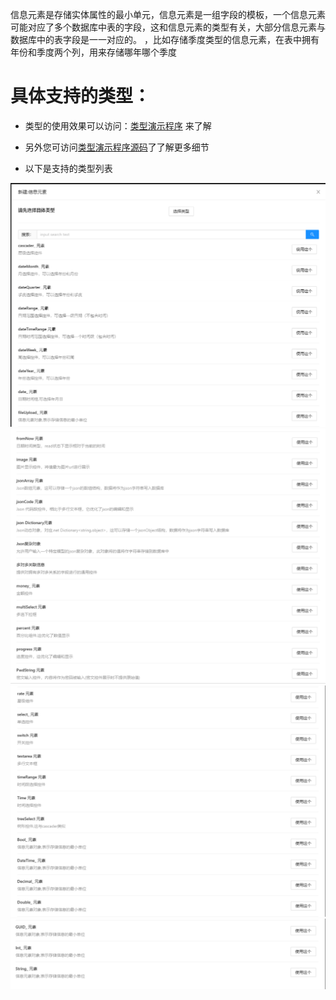信息元素是存储实体属性的最小单元，信息元素是一组字段的模板，一个信息元素可能对应了多个数据库中表的字段，这和信息元素的类型有关，大部分信息元素与数据库中的表字段是一一对应的。
，比如存储季度类型的信息元素，在表中拥有年份和季度两个列，用来存储哪年哪个季度

# 具体支持的类型：

- 类型的使用效果可以访问：[类型演示程序](https://6bc5e44b7f564a5b9ee19f219a509203.ptblack.cloud/ELTypeInfoGroup/ELTypeInfoSearchPage) 来了解
- 另外您可访问[类型演示程序源码](https://gitee.com/dongdongv3/example-of-ptblack-field-type)了了解更多细节
  
- 以下是支持的类型列表 
  
![](ElType01.png)
![](ElType02.png)
![](ElType03.png)
![](ElType04.png)